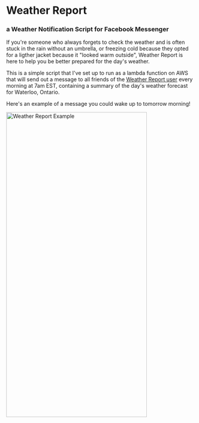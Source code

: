 # Weather Report
### a Weather Notification Script for Facebook Messenger
If you're someone who always forgets to check the weather and is often stuck in the rain without an umbrella, or freezing cold because they opted for a ligther jacket because it "looked warm outside", Weather Report is here to help you be better prepared for the day's weather. 

This is a simple script that I've set up to run as a lambda function on AWS that will send out a message to all friends of the [Weather Report user](https://www.facebook.com/weather.bot.96) every morning at 7am EST, containing a summary of the day's weather forecast for Waterloo, Ontario.

Here's an example of a message you could wake up to tomorrow morning!

<img src=https://github.com/pmielnik/weatherReport/raw/master/example.jpeg alt="Weather Report Example" width="375" height="812" />
